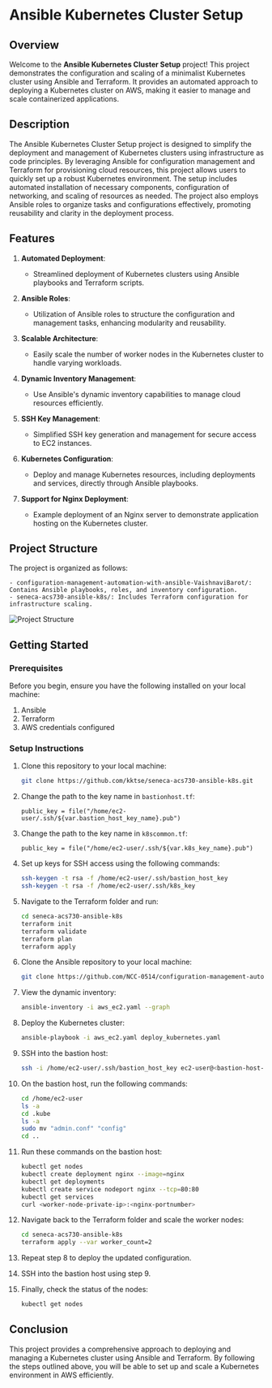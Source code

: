 # Ansible Kubernetes Cluster Setup

## Overview

Welcome to the **Ansible Kubernetes Cluster Setup** project! This project demonstrates the configuration and scaling of a minimalist Kubernetes cluster using Ansible and Terraform. It provides an automated approach to deploying a Kubernetes cluster on AWS, making it easier to manage and scale containerized applications.

## Description

The Ansible Kubernetes Cluster Setup project is designed to simplify the deployment and management of Kubernetes clusters using infrastructure as code principles. By leveraging Ansible for configuration management and Terraform for provisioning cloud resources, this project allows users to quickly set up a robust Kubernetes environment. The setup includes automated installation of necessary components, configuration of networking, and scaling of resources as needed. The project also employs Ansible roles to organize tasks and configurations effectively, promoting reusability and clarity in the deployment process.

## Features

1. **Automated Deployment**:
   - Streamlined deployment of Kubernetes clusters using Ansible playbooks and Terraform scripts.

2. **Ansible Roles**:
   - Utilization of Ansible roles to structure the configuration and management tasks, enhancing modularity and reusability.

3. **Scalable Architecture**:
   - Easily scale the number of worker nodes in the Kubernetes cluster to handle varying workloads.

4. **Dynamic Inventory Management**:
   - Use Ansible's dynamic inventory capabilities to manage cloud resources efficiently.

5. **SSH Key Management**:
   - Simplified SSH key generation and management for secure access to EC2 instances.

6. **Kubernetes Configuration**:
   - Deploy and manage Kubernetes resources, including deployments and services, directly through Ansible playbooks.

7. **Support for Nginx Deployment**:
   - Example deployment of an Nginx server to demonstrate application hosting on the Kubernetes cluster.

## Project Structure

The project is organized as follows:

```
- configuration-management-automation-with-ansible-VaishnaviBarot/: Contains Ansible playbooks, roles, and inventory configuration.
- seneca-acs730-ansible-k8s/: Includes Terraform configuration for infrastructure scaling.
```

![Project Structure](https://github.com/NCC-0514/configuration-management-automation-with-ansible-VaishnaviBarot/assets/89254669/e4f86072-7dc5-4a56-acdc-ed81a13e7719)

## Getting Started

### Prerequisites

Before you begin, ensure you have the following installed on your local machine:

1. Ansible
2. Terraform
3. AWS credentials configured

### Setup Instructions

1. Clone this repository to your local machine:
   ```bash
   git clone https://github.com/kktse/seneca-acs730-ansible-k8s.git
   ```

2. Change the path to the key name in `bastionhost.tf`:
   ```hcl
   public_key = file("/home/ec2-user/.ssh/${var.bastion_host_key_name}.pub")
   ```

3. Change the path to the key name in `k8scommon.tf`:
   ```hcl
   public_key = file("/home/ec2-user/.ssh/${var.k8s_key_name}.pub")
   ```

4. Set up keys for SSH access using the following commands:
   ```bash
   ssh-keygen -t rsa -f /home/ec2-user/.ssh/bastion_host_key
   ssh-keygen -t rsa -f /home/ec2-user/.ssh/k8s_key
   ```

5. Navigate to the Terraform folder and run:
   ```bash
   cd seneca-acs730-ansible-k8s
   terraform init
   terraform validate
   terraform plan
   terraform apply
   ```

6. Clone the Ansible repository to your local machine:
   ```bash
   git clone https://github.com/NCC-0514/configuration-management-automation-with-ansible-VaishnaviBarot.git
   ```

7. View the dynamic inventory:
   ```bash
   ansible-inventory -i aws_ec2.yaml --graph
   ```

8. Deploy the Kubernetes cluster:
   ```bash
   ansible-playbook -i aws_ec2.yaml deploy_kubernetes.yaml
   ```

9. SSH into the bastion host:
   ```bash
   ssh -i /home/ec2-user/.ssh/bastion_host_key ec2-user@<bastion-host-public-ip>
   ```

10. On the bastion host, run the following commands:
    ```bash
    cd /home/ec2-user
    ls -a
    cd .kube
    ls -a
    sudo mv "admin.conf" "config"
    cd ..
    ```

11. Run these commands on the bastion host:
    ```bash
    kubectl get nodes
    kubectl create deployment nginx --image=nginx
    kubectl get deployments
    kubectl create service nodeport nginx --tcp=80:80
    kubectl get services
    curl <worker-node-private-ip>:<nginx-portnumber>
    ```

12. Navigate back to the Terraform folder and scale the worker nodes:
    ```bash
    cd seneca-acs730-ansible-k8s
    terraform apply --var worker_count=2
    ```

13. Repeat step 8 to deploy the updated configuration.

14. SSH into the bastion host using step 9.

15. Finally, check the status of the nodes:
    ```bash
    kubectl get nodes
    ```

## Conclusion

This project provides a comprehensive approach to deploying and managing a Kubernetes cluster using Ansible and Terraform. By following the steps outlined above, you will be able to set up and scale a Kubernetes environment in AWS efficiently.

